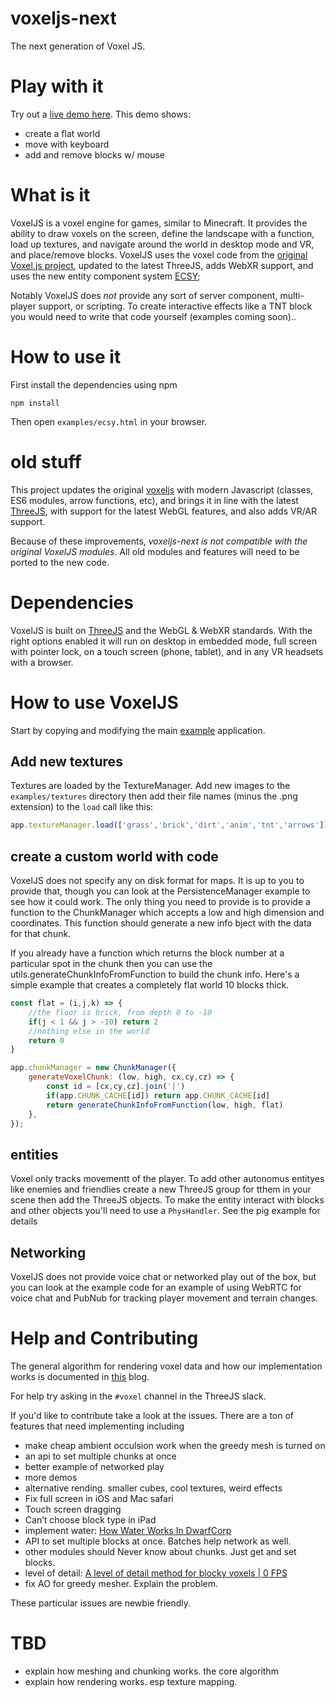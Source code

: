 # voxeljs-next
The next generation of Voxel JS.

# Play with it

Try out a [live demo here](https://vr.josh.earth/voxeljs-next/examples/ecsy.html).  This demo shows:
* create a flat world 
* move with keyboard
* add and remove blocks w/ mouse

# What is it

VoxelJS is a voxel engine for games, similar to Minecraft.  It provides the ability to draw voxels on the screen,
define the landscape with a function, load up textures, and navigate around the world in desktop mode and VR, 
and place/remove blocks.  VoxelJS uses the voxel code from the [original Voxel.js project](http://www.voxeljs.com/), updated to the latest 
ThreeJS, adds WebXR support, and uses the new entity component system [ECSY](https://ecsy.io/);


Notably VoxelJS does *not* provide any sort of server component, multi-player support, or scripting. To create 
interactive effects like a TNT block you would need to write that code yourself (examples coming soon)..

# How to use it

First install the dependencies using npm

```shell script
npm install
```

Then open `examples/ecsy.html` in your browser.

# old stuff


This project updates the original [voxeljs](https://voxeljs.com/) with modern Javascript (classes, ES6 modules, arrow 
functions, etc), and brings it in line with the latest [ThreeJS](https://threejs.org/), with support for the latest
WebGL features, and also adds VR/AR support.  

Because of these improvements, *voxeljs-next is not compatible with the original VoxelJS modules*. All old modules and 
features will need to be ported to the new code. 

# Dependencies

VoxelJS is built on [ThreeJS](https://threejs.org/) and the WebGL & WebXR standards.
With the right options enabled it will run on desktop in embedded mode, full screen 
with pointer lock, on a touch screen (phone, tablet), and in any VR headsets with a 
browser.


# How to use VoxelJS

Start by copying and modifying the main [example](examples/simple.html) application.

## Add new textures

Textures are loaded by the TextureManager. Add new images to the `examples/textures`
directory then add their file names (minus the .png extension) to the `load` call
like this:

```javascript
app.textureManager.load(['grass','brick','dirt','anim','tnt','arrows'])
```

## create a custom world with code

VoxelJS does not specify any on disk format for maps. It is up to you to provide that, though you can
look at the PersistenceManager example to see how it could work.  The only thing you need to provide
is to provide a function to the ChunkManager which accepts a low and high dimension and coordinates.
This function should generate a new info bject with the data for that chunk.

If you already have a function which returns the block number at a particular spot in the chunk then you can use
the utils.generateChunkInfoFromFunction to build the chunk info.  Here's a simple example that creates
a completely flat world 10 blocks thick.


```javascript
const flat = (i,j,k) => {
    //the floor is brick, from depth 0 to -10
    if(j < 1 && j > -10) return 2
    //nothing else in the world
    return 0
}

app.chunkManager = new ChunkManager({
    generateVoxelChunk: (low, high, cx,cy,cz) => {
        const id = [cx,cy,cz].join('|')
        if(app.CHUNK_CACHE[id]) return app.CHUNK_CACHE[id]
        return generateChunkInfoFromFunction(low, high, flat)
    },
});
```

## entities

Voxel only tracks movementt of the player. To add other autonomus entityes like enemies and
friendlies create a new ThreeJS group for tthem in your scene then add the ThreeJS 
objects. To make the entity interact with blocks and other objects you'll need to use
a `PhysHandler`. See the pig example for details 


## Networking

VoxelJS does not provide voice chat or networked play out of the box, but you can look at
the example code for an example of using WebRTC for voice chat and PubNub for tracking
player movement and terrain changes.


# Help and Contributing

The general algorithm for rendering voxel data and how our implementation works is documented in [this](https://blog.mozvr.com/voxeljs-chunking-magic/) blog.

For help try asking in the `#voxel` channel in the ThreeJS slack.

If you'd like to contribute take a look at the issues. There are a ton of features
that need implementing including

* make cheap ambient occulsion work when the greedy mesh is turned on
* an api to set multiple chunks at once
* better example of networked play
* more demos
* alternative rending. smaller cubes, cool textures, weird effects
* Fix full screen in iOS and Mac safari 
* Touch screen dragging 
* Can’t choose block type in iPad
* implement water: [How Water Works In DwarfCorp](https://www.gamasutra.com/blogs/MattKlingensmith/20130811/198050/How_Water_Works_In_DwarfCorp.php)
* API to set multiple blocks at once. Batches help network as well.
* other modules should Never know about chunks. Just get and set blocks.
* level of detail: [A level of detail method for blocky voxels | 0 FPS](https://0fps.net/2018/03/03/a-level-of-detail-method-for-blocky-voxels/)
* fix AO for greedy mesher. Explain the problem.

These particular issues are newbie friendly.

# TBD

* explain how meshing and chunking works. the core algorithm
* explain how rendering works. esp texture mapping.


